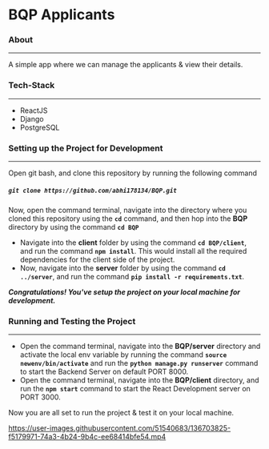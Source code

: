 

# BQP Applicants

### About
***

A simple app where we can manage the applicants & view their details.

### Tech-Stack
***
* ReactJS
* Django
* PostgreSQL


### Setting up the Project for Development
***

Open git bash, and clone this repository by running the  following command

##### `git clone https://github.com/abhi178134/BQP.git`

Now, open the command terminal, navigate into the directory where you cloned this repository using the **`cd`** command, and then hop into the **BQP** directory by using the command **`cd BQP`**
* Navigate into the **client** folder by using the command **`cd BQP/client`**, and run the command **`npm install`**. This would install all the required dependencies for the client side of the project.
* Now, navigate into the **server** folder by using the command **`cd ../server`**, and run the command **`pip install -r requirements.txt`**. 

***Congratulations! You've setup the project on your local machine for development.***

### Running and Testing the Project
***
* Open the command terminal, navigate into the **BQP/server** directory and activate the local env variable by running the command **`source newenv/bin/activate`** and run the **`python manage.py runserver`** command to start the Backend Server on default PORT 8000.
* Open the command terminal, navigate into the **BQP/client** directory, and run the **`npm start`** command to start the React Development server on PORT 3000.

Now you are all set to  run the project & test it on your local machine.





https://user-images.githubusercontent.com/51540683/136703825-f5179971-74a3-4b24-9b4c-ee68414bfe54.mp4

